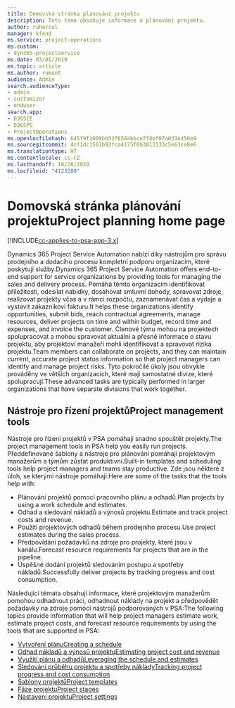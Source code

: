 ```yaml
---
title: Domovská stránka plánování projektu
description: Toto téma obsahuje informace o plánování projektu.
author: ruhercul
manager: kfend
ms.service: project-operations
ms.custom:
- dyn365-projectservice
ms.date: 03/01/2019
ms.topic: article
ms.author: rumant
audience: Admin
search.audienceType:
- admin
- customizer
- enduser
search.app:
- D365CE
- D365PS
- ProjectOperations
ms.openlocfilehash: 645f9f1009bb52f6584bbce7f8ef07a033e450e9
ms.sourcegitcommit: 4cf1dc1561b92fca4175f0b3813133c5e63ce8e6
ms.translationtype: HT
ms.contentlocale: cs-CZ
ms.lasthandoff: 10/28/2020
ms.locfileid: "4123280"
---
```

# <a name="project-planning-home-page"></a><span data-ttu-id="dfc18-103">Domovská stránka plánování projektu</span><span class="sxs-lookup"><span data-stu-id="dfc18-103">Project planning home page</span></span>

[!INCLUDE[cc-applies-to-psa-app-3.x](../includes/cc-applies-to-psa-app-3x.md)]

<span data-ttu-id="dfc18-104">Dynamics 365 Project Service Automation nabízí díky nástrojům pro správu prodejního a dodacího procesu kompletní podporu organizacím, které poskytují služby.</span><span class="sxs-lookup"><span data-stu-id="dfc18-104">Dynamics 365 Project Service Automation offers end-to-end support for service organizations by providing tools for managing the sales and delivery process.</span></span> <span data-ttu-id="dfc18-105">Pomáhá těmto organizacím identifikovat příležitosti, odesílat nabídky, dosahovat smluvní dohody, spravovat zdroje, realizovat projekty včas a v rámci rozpočtu, zaznamenávat čas a výdaje a vystavit zákazníkovi fakturu.</span><span class="sxs-lookup"><span data-stu-id="dfc18-105">It helps these organizations identify opportunities, submit bids, reach contractual agreements, manage resources, deliver projects on time and within budget, record time and expenses, and invoice the customer.</span></span> <span data-ttu-id="dfc18-106">Členové týmu mohou na projektech spolupracovat a mohou spravovat aktuální a přesné informace o stavu projektu, aby projektoví manažeři mohli identifikovat a spravovat rizika projektu.</span><span class="sxs-lookup"><span data-stu-id="dfc18-106">Team members can collaborate on projects, and they can maintain current, accurate project status information so that project managers can identify and manage project risks.</span></span> <span data-ttu-id="dfc18-107">Tyto pokročilé úkoly jsou obvykle prováděny ve větších organizacích, které mají samostatné divize, které spolupracují.</span><span class="sxs-lookup"><span data-stu-id="dfc18-107">These advanced tasks are typically performed in larger organizations that have separate divisions that work together.</span></span>

## <a name="project-management-tools"></a><span data-ttu-id="dfc18-108">Nástroje pro řízení projektů</span><span class="sxs-lookup"><span data-stu-id="dfc18-108">Project management tools</span></span>

<span data-ttu-id="dfc18-109">Nástroje pro řízení projektů v PSA pomáhají snadno spouštět projekty.</span><span class="sxs-lookup"><span data-stu-id="dfc18-109">The project management tools in PSA help you easily run projects.</span></span> <span data-ttu-id="dfc18-110">Předdefinované šablony a nástroje pro plánování pomáhají projektovým manažerům a týmům zůstat produktivní.</span><span class="sxs-lookup"><span data-stu-id="dfc18-110">Built-in templates and scheduling tools help project managers and teams stay productive.</span></span> <span data-ttu-id="dfc18-111">Zde jsou některé z úloh, se kterými nástroje pomáhají:</span><span class="sxs-lookup"><span data-stu-id="dfc18-111">Here are some of the tasks that the tools help with:</span></span>

- <span data-ttu-id="dfc18-112">Plánování projektů pomocí pracovního plánu a odhadů.</span><span class="sxs-lookup"><span data-stu-id="dfc18-112">Plan projects by using a work schedule and estimates.</span></span>
- <span data-ttu-id="dfc18-113">Odhad a sledování nákladů a výnosů projektu.</span><span class="sxs-lookup"><span data-stu-id="dfc18-113">Estimate and track project costs and revenue.</span></span>
- <span data-ttu-id="dfc18-114">Použití projektových odhadů během prodejního procesu.</span><span class="sxs-lookup"><span data-stu-id="dfc18-114">Use project estimates during the sales process.</span></span>
- <span data-ttu-id="dfc18-115">Předpovídání požadavků na zdroje pro projekty, které jsou v kanálu.</span><span class="sxs-lookup"><span data-stu-id="dfc18-115">Forecast resource requirements for projects that are in the pipeline.</span></span>
- <span data-ttu-id="dfc18-116">Úspěšné dodání projektů sledováním postupu a spotřeby nákladů.</span><span class="sxs-lookup"><span data-stu-id="dfc18-116">Successfully deliver projects by tracking progress and cost consumption.</span></span>

<span data-ttu-id="dfc18-117">Následující témata obsahují informace, které projektovým manažerům pomohou odhadnout práci, odhadnout náklady na projekt a předpovědět požadavky na zdroje pomocí nástrojů podporovaných v PSA:</span><span class="sxs-lookup"><span data-stu-id="dfc18-117">The following topics provide information that will help project managers estimate work, estimate project costs, and forecast resource requirements by using the tools that are supported in PSA:</span></span>

- [<span data-ttu-id="dfc18-118">Vytvoření plánu</span><span class="sxs-lookup"><span data-stu-id="dfc18-118">Creating a schedule</span></span>](project-creating.md)
- [<span data-ttu-id="dfc18-119">Odhad nákladů a výnosů projektu</span><span class="sxs-lookup"><span data-stu-id="dfc18-119">Estimating project cost and revenue</span></span>](project-estimating.md)
- [<span data-ttu-id="dfc18-120">Využití plánu a odhadů</span><span class="sxs-lookup"><span data-stu-id="dfc18-120">Leveraging the schedule and estimates</span></span>](project-leveraging.md)
- [<span data-ttu-id="dfc18-121">Sledování průběhu projektu a spotřeby náklady</span><span class="sxs-lookup"><span data-stu-id="dfc18-121">Tracking project progress and cost consumption</span></span>](project-tracking.md)
- [<span data-ttu-id="dfc18-122">Šablony projektů</span><span class="sxs-lookup"><span data-stu-id="dfc18-122">Project templates</span></span>](project-templates.md)
- [<span data-ttu-id="dfc18-123">Fáze projektu</span><span class="sxs-lookup"><span data-stu-id="dfc18-123">Project stages</span></span>](project-stages.md)
- [<span data-ttu-id="dfc18-124">Nastavení projektu</span><span class="sxs-lookup"><span data-stu-id="dfc18-124">Project settings</span></span>](project-settings.md)
